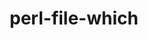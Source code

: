 ---
title: "perl-file-which"
layout: cache
categories: [package, develop]
meta: {"compilers": ["none"], "num_specs": 52, "num_specs_by_stack": {"e4s": 1, "hep": 27, "ml-linux-x86_64-rocm": 26, "root": 52}, "oss": ["ubuntu22.04", "ubuntu24.04"], "platforms": ["linux"], "stacks": ["e4s", "hep", "ml-linux-x86_64-rocm", "root"], "targets": ["x86_64_v3"], "versions": ["1.27"]}
spec_details: [{"compiler": "none", "hash": "2e2h4wtimea2lcjcadmd7clccp7geqmy", "os": "ubuntu22.04", "platform": "linux", "size": "-", "stacks": ["root"], "target": "x86_64_v3", "variants": ["build_system=perl"], "versions": ["1.27"]}, {"compiler": "none", "hash": "4awxsstkaivpldonb5xyvudmcsabumju", "os": "ubuntu22.04", "platform": "linux", "size": "-", "stacks": ["hep", "root"], "target": "x86_64_v3", "variants": ["build_system=perl"], "versions": ["1.27"]}, {"compiler": "none", "hash": "53jremgv4p3nbljcq6e6liomkqbnbmqo", "os": "ubuntu22.04", "platform": "linux", "size": "-", "stacks": ["hep", "root"], "target": "x86_64_v3", "variants": ["build_system=perl"], "versions": ["1.27"]}, {"compiler": "none", "hash": "6k5wlso6ejvpgmemtarcf3w4pgam3sww", "os": "ubuntu24.04", "platform": "linux", "size": "-", "stacks": ["ml-linux-x86_64-rocm", "root"], "target": "x86_64_v3", "variants": ["build_system=perl"], "versions": ["1.27"]}, {"compiler": "none", "hash": "6vewxau4lggnuuyzdyytnc5vaenrv5p7", "os": "ubuntu24.04", "platform": "linux", "size": "-", "stacks": ["ml-linux-x86_64-rocm", "root"], "target": "x86_64_v3", "variants": ["build_system=perl"], "versions": ["1.27"]}, {"compiler": "none", "hash": "72jic4iwvbix7bu3x5snbw6zu6mjq4og", "os": "ubuntu22.04", "platform": "linux", "size": "-", "stacks": ["hep", "root"], "target": "x86_64_v3", "variants": ["build_system=perl"], "versions": ["1.27"]}, {"compiler": "none", "hash": "7h4zn4omqt77lcqwbhpgju2sblx7342v", "os": "ubuntu24.04", "platform": "linux", "size": "-", "stacks": ["ml-linux-x86_64-rocm", "root"], "target": "x86_64_v3", "variants": ["build_system=perl"], "versions": ["1.27"]}, {"compiler": "none", "hash": "7jmt5r35vgrt6xqn2i3nfd7hhratsexu", "os": "ubuntu24.04", "platform": "linux", "size": "-", "stacks": ["ml-linux-x86_64-rocm", "root"], "target": "x86_64_v3", "variants": ["build_system=perl"], "versions": ["1.27"]}, {"compiler": "none", "hash": "7kabdi6k2xuptwuvoowbq3pobk7qn5c3", "os": "ubuntu22.04", "platform": "linux", "size": "-", "stacks": ["hep", "root"], "target": "x86_64_v3", "variants": ["build_system=perl"], "versions": ["1.27"]}, {"compiler": "none", "hash": "7z2hqrcflbuee3ipawobav2x7hpnbwbs", "os": "ubuntu22.04", "platform": "linux", "size": "-", "stacks": ["hep", "root"], "target": "x86_64_v3", "variants": ["build_system=perl"], "versions": ["1.27"]}, {"compiler": "none", "hash": "aclcit4jl6kwms2x6x5oaoqqo6vm7fe4", "os": "ubuntu24.04", "platform": "linux", "size": "-", "stacks": ["hep", "ml-linux-x86_64-rocm", "root"], "target": "x86_64_v3", "variants": ["build_system=perl"], "versions": ["1.27"]}, {"compiler": "none", "hash": "aywbao4yalvbgwoa5ahoyc3mweqwehtg", "os": "ubuntu24.04", "platform": "linux", "size": "-", "stacks": ["ml-linux-x86_64-rocm", "root"], "target": "x86_64_v3", "variants": ["build_system=perl"], "versions": ["1.27"]}, {"compiler": "none", "hash": "buk3thbdktrntlyyc66p54mzyutl26dc", "os": "ubuntu24.04", "platform": "linux", "size": "-", "stacks": ["ml-linux-x86_64-rocm", "root"], "target": "x86_64_v3", "variants": ["build_system=perl"], "versions": ["1.27"]}, {"compiler": "none", "hash": "dboum4xvul43cwjfqqqxlcpxzobcn3cu", "os": "ubuntu22.04", "platform": "linux", "size": "-", "stacks": ["hep", "root"], "target": "x86_64_v3", "variants": ["build_system=perl"], "versions": ["1.27"]}, {"compiler": "none", "hash": "do3bryjishx5nhog7vhn5ijtrxzmujbc", "os": "ubuntu22.04", "platform": "linux", "size": "-", "stacks": ["hep", "root"], "target": "x86_64_v3", "variants": ["build_system=perl"], "versions": ["1.27"]}, {"compiler": "none", "hash": "dqqejtzd6uitegnheisgfwn7rqp3ox2h", "os": "ubuntu22.04", "platform": "linux", "size": "-", "stacks": ["hep", "root"], "target": "x86_64_v3", "variants": ["build_system=perl"], "versions": ["1.27"]}, {"compiler": "none", "hash": "drl3b7tm73hi2zvi2b7lynuru7je7ora", "os": "ubuntu24.04", "platform": "linux", "size": "-", "stacks": ["ml-linux-x86_64-rocm", "root"], "target": "x86_64_v3", "variants": ["build_system=perl"], "versions": ["1.27"]}, {"compiler": "none", "hash": "edsjbzgzvz52apxvqcrbpwzjyvlep2ck", "os": "ubuntu22.04", "platform": "linux", "size": "-", "stacks": ["hep", "root"], "target": "x86_64_v3", "variants": ["build_system=perl"], "versions": ["1.27"]}, {"compiler": "none", "hash": "eqporm3chssjdz7qju4zfuonla4skp7q", "os": "ubuntu22.04", "platform": "linux", "size": "-", "stacks": ["root"], "target": "x86_64_v3", "variants": ["build_system=perl"], "versions": ["1.27"]}, {"compiler": "none", "hash": "eyucexoy3mjislak3owgpqx2ftvzlphn", "os": "ubuntu24.04", "platform": "linux", "size": "-", "stacks": ["ml-linux-x86_64-rocm", "root"], "target": "x86_64_v3", "variants": ["build_system=perl"], "versions": ["1.27"]}, {"compiler": "none", "hash": "fsnxdxqw6wtopmeriou2jld6c5nzbk6f", "os": "ubuntu24.04", "platform": "linux", "size": "-", "stacks": ["ml-linux-x86_64-rocm", "root"], "target": "x86_64_v3", "variants": ["build_system=perl"], "versions": ["1.27"]}, {"compiler": "none", "hash": "fwjytbp3zln3fzjrzdesqgesegz5defg", "os": "ubuntu24.04", "platform": "linux", "size": "-", "stacks": ["ml-linux-x86_64-rocm", "root"], "target": "x86_64_v3", "variants": ["build_system=perl"], "versions": ["1.27"]}, {"compiler": "none", "hash": "i3lwz56nozyt6xg2lzjcom2babsitznm", "os": "ubuntu22.04", "platform": "linux", "size": "-", "stacks": ["hep", "root"], "target": "x86_64_v3", "variants": ["build_system=perl"], "versions": ["1.27"]}, {"compiler": "none", "hash": "iml4bn5b7g35uboqtawfv3clni4puoy6", "os": "ubuntu24.04", "platform": "linux", "size": "-", "stacks": ["ml-linux-x86_64-rocm", "root"], "target": "x86_64_v3", "variants": ["build_system=perl"], "versions": ["1.27"]}, {"compiler": "none", "hash": "ip2afodl2yxibw7wx64thdsfp6epzpbw", "os": "ubuntu22.04", "platform": "linux", "size": "-", "stacks": ["root"], "target": "x86_64_v3", "variants": ["build_system=perl"], "versions": ["1.27"]}, {"compiler": "none", "hash": "iyruni4vps7jg55n774gohsfx6tyxk3o", "os": "ubuntu22.04", "platform": "linux", "size": "-", "stacks": ["hep", "root"], "target": "x86_64_v3", "variants": ["build_system=perl"], "versions": ["1.27"]}, {"compiler": "none", "hash": "kxtaljwxcwdzvvcdtfjr643x2xyac4nb", "os": "ubuntu22.04", "platform": "linux", "size": "-", "stacks": ["hep", "root"], "target": "x86_64_v3", "variants": ["build_system=perl"], "versions": ["1.27"]}, {"compiler": "none", "hash": "lb5jlzj4hdi6jetlouu6iat23jpkqxp3", "os": "ubuntu24.04", "platform": "linux", "size": "-", "stacks": ["ml-linux-x86_64-rocm", "root"], "target": "x86_64_v3", "variants": ["build_system=perl"], "versions": ["1.27"]}, {"compiler": "none", "hash": "m5btahrhqedrlhyutmru4hufyy3vpdob", "os": "ubuntu22.04", "platform": "linux", "size": "-", "stacks": ["hep", "root"], "target": "x86_64_v3", "variants": ["build_system=perl"], "versions": ["1.27"]}, {"compiler": "none", "hash": "msu5h32dh6ufcrytfe4loiqrm6fod7yo", "os": "ubuntu24.04", "platform": "linux", "size": "-", "stacks": ["ml-linux-x86_64-rocm", "root"], "target": "x86_64_v3", "variants": ["build_system=perl"], "versions": ["1.27"]}, {"compiler": "none", "hash": "n7wssqrksfszajiugr3fnrte33w52pdu", "os": "ubuntu24.04", "platform": "linux", "size": "-", "stacks": ["ml-linux-x86_64-rocm", "root"], "target": "x86_64_v3", "variants": ["build_system=perl"], "versions": ["1.27"]}, {"compiler": "none", "hash": "nofexxeekqaffejlsacin26n6kprlzzo", "os": "ubuntu22.04", "platform": "linux", "size": "-", "stacks": ["e4s", "root"], "target": "x86_64_v3", "variants": ["build_system=perl"], "versions": ["1.27"]}, {"compiler": "none", "hash": "o47vmhzillj5bwexlodu7tjcpkn3brni", "os": "ubuntu24.04", "platform": "linux", "size": "-", "stacks": ["hep", "ml-linux-x86_64-rocm", "root"], "target": "x86_64_v3", "variants": ["build_system=perl"], "versions": ["1.27"]}, {"compiler": "none", "hash": "qpq5nkqq6oi7vzxr2zemvamqdr3hbxgl", "os": "ubuntu24.04", "platform": "linux", "size": "-", "stacks": ["hep", "ml-linux-x86_64-rocm", "root"], "target": "x86_64_v3", "variants": ["build_system=perl"], "versions": ["1.27"]}, {"compiler": "none", "hash": "suuxujthkfgogw3ospusf3bbqozqnvgp", "os": "ubuntu24.04", "platform": "linux", "size": "-", "stacks": ["hep", "ml-linux-x86_64-rocm", "root"], "target": "x86_64_v3", "variants": ["build_system=perl"], "versions": ["1.27"]}, {"compiler": "none", "hash": "t2gmvo44le27ozfwiuoqtg5msnrq7osw", "os": "ubuntu24.04", "platform": "linux", "size": "-", "stacks": ["ml-linux-x86_64-rocm", "root"], "target": "x86_64_v3", "variants": ["build_system=perl"], "versions": ["1.27"]}, {"compiler": "none", "hash": "uwrn6esg32ge2xu3dv3wxepvjptpry3z", "os": "ubuntu22.04", "platform": "linux", "size": "-", "stacks": ["hep", "root"], "target": "x86_64_v3", "variants": ["build_system=perl"], "versions": ["1.27"]}, {"compiler": "none", "hash": "uxnpvelwaloccwznazeczpz7he7xcwwu", "os": "ubuntu22.04", "platform": "linux", "size": "-", "stacks": ["hep", "root"], "target": "x86_64_v3", "variants": ["build_system=perl"], "versions": ["1.27"]}, {"compiler": "none", "hash": "vo3x2t4y6jy7qum4xj2smhuk3aeijhcb", "os": "ubuntu24.04", "platform": "linux", "size": "-", "stacks": ["ml-linux-x86_64-rocm", "root"], "target": "x86_64_v3", "variants": ["build_system=perl"], "versions": ["1.27"]}, {"compiler": "none", "hash": "vutqevj63irnwuhbumf7xzp6vmjswlga", "os": "ubuntu22.04", "platform": "linux", "size": "-", "stacks": ["hep", "root"], "target": "x86_64_v3", "variants": ["build_system=perl"], "versions": ["1.27"]}, {"compiler": "none", "hash": "wbecynbmlqi7t63jvcpzm3333fvs2xtg", "os": "ubuntu22.04", "platform": "linux", "size": "-", "stacks": ["hep", "root"], "target": "x86_64_v3", "variants": ["build_system=perl"], "versions": ["1.27"]}, {"compiler": "none", "hash": "wt4l6ho2w5hjsotkmrvltds7uvb3c4uy", "os": "ubuntu24.04", "platform": "linux", "size": "-", "stacks": ["ml-linux-x86_64-rocm", "root"], "target": "x86_64_v3", "variants": ["build_system=perl"], "versions": ["1.27"]}, {"compiler": "none", "hash": "x2ktdexe5mf7cb2qtzcbzfnhhmsl3vob", "os": "ubuntu22.04", "platform": "linux", "size": "-", "stacks": ["hep", "root"], "target": "x86_64_v3", "variants": ["build_system=perl"], "versions": ["1.27"]}, {"compiler": "none", "hash": "xb47rftsvwtjytqgh25ilt77vgtxnxwq", "os": "ubuntu22.04", "platform": "linux", "size": "-", "stacks": ["hep", "root"], "target": "x86_64_v3", "variants": ["build_system=perl"], "versions": ["1.27"]}, {"compiler": "none", "hash": "xc72rj22wqmmpdypunlg25zvg3t4ws6l", "os": "ubuntu24.04", "platform": "linux", "size": "-", "stacks": ["hep", "ml-linux-x86_64-rocm", "root"], "target": "x86_64_v3", "variants": ["build_system=perl"], "versions": ["1.27"]}, {"compiler": "none", "hash": "ybmzttrtd6np5m22depit6ek4haqhmg2", "os": "ubuntu22.04", "platform": "linux", "size": "-", "stacks": ["hep", "root"], "target": "x86_64_v3", "variants": ["build_system=perl"], "versions": ["1.27"]}, {"compiler": "none", "hash": "yc3usl3oaupn3qbhpyhhlq4ju3j2i3eh", "os": "ubuntu22.04", "platform": "linux", "size": "-", "stacks": ["hep", "root"], "target": "x86_64_v3", "variants": ["build_system=perl"], "versions": ["1.27"]}, {"compiler": "none", "hash": "yqiesnlvqc5ljumfim6bb3bhkajwc6m2", "os": "ubuntu24.04", "platform": "linux", "size": "-", "stacks": ["ml-linux-x86_64-rocm", "root"], "target": "x86_64_v3", "variants": ["build_system=perl"], "versions": ["1.27"]}, {"compiler": "none", "hash": "z46rudmzubly6odvzp7cdr7wwvf4i3by", "os": "ubuntu24.04", "platform": "linux", "size": "-", "stacks": ["ml-linux-x86_64-rocm", "root"], "target": "x86_64_v3", "variants": ["build_system=perl"], "versions": ["1.27"]}, {"compiler": "none", "hash": "zcacy3axyfo5huoz3xwv5u2kje2xprnl", "os": "ubuntu24.04", "platform": "linux", "size": "-", "stacks": ["ml-linux-x86_64-rocm", "root"], "target": "x86_64_v3", "variants": ["build_system=perl"], "versions": ["1.27"]}, {"compiler": "none", "hash": "zl25hcqima4dnbyxjsmvpoxdjuaeaqko", "os": "ubuntu22.04", "platform": "linux", "size": "-", "stacks": ["hep", "root"], "target": "x86_64_v3", "variants": ["build_system=perl"], "versions": ["1.27"]}, {"compiler": "none", "hash": "znxopmwcpegwavl7457mxshge664iiru", "os": "ubuntu24.04", "platform": "linux", "size": "-", "stacks": ["ml-linux-x86_64-rocm", "root"], "target": "x86_64_v3", "variants": ["build_system=perl"], "versions": ["1.27"]}]
---